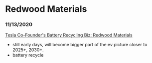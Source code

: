 # Redwood Materials


### 11/13/2020
[Tesla Co-Founder's Battery Recycling Biz: Redwood Materials](https://www.youtube.com/watch?v=U2P9FoeWmzw)
- still early days, will become bigger part of the ev picture closer to 2025+, 2030+.
- battery recycle
